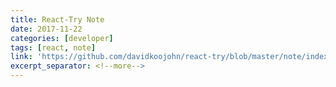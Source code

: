 ```yaml
---
title: React-Try Note
date: 2017-11-22
categories: [developer]
tags: [react, note]
link: 'https://github.com/davidkoojohn/react-try/blob/master/note/index.md'
excerpt_separator: <!--more-->
---
```

